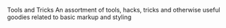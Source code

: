 Tools and Tricks
An assortment of tools, hacks, tricks and otherwise useful goodies related to basic markup and styling
